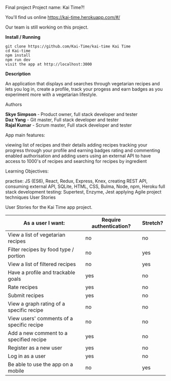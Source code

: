 Final project
Project name: Kai Time?!

You'll find us online https://kai-time.herokuapp.com/#/

Our team is still working on this project.

**Install / Running**

`git clone https://github.com/Kai-Time/kai-time Kai Time`  
`cd Kai-time`  
`npm install`  
`npm run dev`  
`visit the app at http://localhost:3000`

**Description**

An application that displays and searches through vegetarian recipes and lets you log in, create a profile, track your progess and earn badges as you experiment more with a vegetarian lifestyle.

Authors

**Skye Simpson** - Product owner, full stack developer and tester  
**Daz Yang** - Git master, Full stack developer and tester   
**Rajal Kumar** -  Scrum master, Full stack developer and tester  

App main features:

viewing list of recipes and their details
adding recipes
tracking your progress through your profile and earning badges
rating and commenting
enabled authorisation and adding users
using an external API to have access to 1000's of recipes and searching for recipes by ingredient

Learning Objectives:

practise: JS (ES6), React, Redux, Express, Knex, creating REST API, consuming external API, SQLite, HTML, CSS, Bulma, Node, npm, Heroku
full stack development
testing: Supertest, Enzyme, Jest
applying Agile project techniques
User Stories

User Stories for the Kai Time app project.

| As a user I want: | Require authentication? | Stretch? |
| ------ | -------- | -------- |
| View a list of vegetarian recipes | no | no |
| Filter recipes by food type / portion | no | yes |
| View a list of filtered recipes | no | yes |
| Have a profile and trackable goals  | yes | no |
| Rate recipes | yes | no |
| Submit recipes  | yes | no |
| View a graph rating of a specific recipe  | no | no |
| View users' comments of a specific recipe | no | no |
| Add a new comment to a specified recipe  | yes | no |
| Register as a new user  | yes | no |
| Log in as a user | yes | no | 
| Be able to use the app on a mobile | no | yes |

